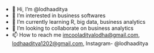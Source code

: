 - 👋 Hi, I’m @lodhaaditya
- 👀 I’m interested in business softwares 
- 🌱 I’m currently learning R, big data, business analytics 
- 💞️ I’m looking to collaborate on business analytics
- 📫 How to reach me imcooladityalodha@gmail.com, lodhaaditya1202@gmail.com, Instagram- @lodhaaditya

<!---
lodhaaditya/lodhaaditya is a ✨ special ✨ repository because its `README.md` (this file) appears on your GitHub profile.
You can click the Preview link to take a look at your changes.
--->
